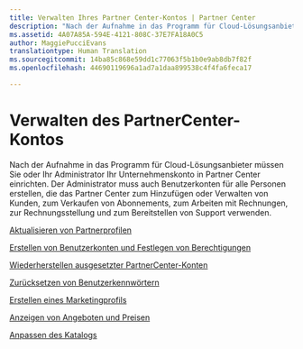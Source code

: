 ```yaml
---
title: Verwalten Ihres Partner Center-Kontos | Partner Center
description: "Nach der Aufnahme in das Programm für Cloud-Lösungsanbieter müssen Sie oder Ihr Administrator Ihr Unternehmenskonto in Partner Center einrichten."
ms.assetid: 4A07A85A-594E-4121-808C-37E7FA18A0C5
author: MaggiePucciEvans
translationtype: Human Translation
ms.sourcegitcommit: 14ba85c868e59dd1c77063f5b1b0e9ab8db7f82f
ms.openlocfilehash: 44690119696a1ad7a1daa899538c4f4fa6feca17

---
```


# Verwalten des PartnerCenter-Kontos


Nach der Aufnahme in das Programm für Cloud-Lösungsanbieter müssen Sie oder Ihr Administrator Ihr Unternehmenskonto in Partner Center einrichten. Der Administrator muss auch Benutzerkonten für alle Personen erstellen, die das Partner Center zum Hinzufügen oder Verwalten von Kunden, zum Verkaufen von Abonnements, zum Arbeiten mit Rechnungen, zur Rechnungsstellung und zum Bereitstellen von Support verwenden.

[Aktualisieren von Partnerprofilen](update-your-partner-profile.md)

[Erstellen von Benutzerkonten und Festlegen von Berechtigungen](create-user-accounts-and-set-permissions.md)

[Wiederherstellen ausgesetzter PartnerCenter-Konten](suspended-partner-center-account.md)

[Zurücksetzen von Benutzerkennwörtern](reset-a-user-password.md)

[Erstellen eines Marketingprofils](create-a-marketing-profile.md)

[Anzeigen von Angeboten und Preisen](see-offers-and-pricing.md)

[Anpassen des Katalogs](customize-the-catalog.md)

 

 






<!--HONumber=Nov16_HO4-->


